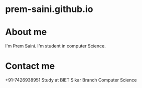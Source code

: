 # prem-saini.github.io


# About me
I'm Prem Saini.
I'm student in computer Science.



# Contact me
+91-7426938951
Study at 
BIET Sikar
Branch Computer Science
